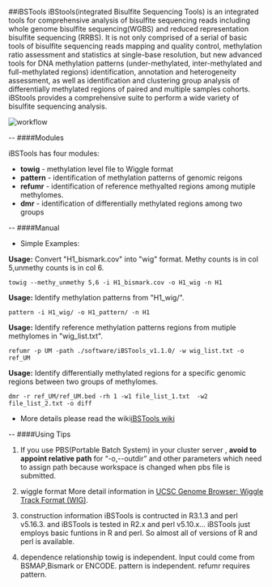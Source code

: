 
##iBSTools
iBStools(integrated Bisulfite Sequencing Tools) is an integrated tools for comprehensive analysis of bisulfite sequencing reads including whole genome bisulfite sequencing(WGBS) and reduced representation bisulfite sequencing (RRBS). It is not only comprised of a serial of basic tools of bisulfite sequencing reads mapping and quality control, methylation ratio assessment and statistics at single-base resolution, but new advanced tools for DNA methylation patterns (under-methylated, inter-methylated and full-methylated regions) identification, annotation and heterogeneity assessment, as well as identification and clustering group analysis of differentially methylated regions of paired and multiple samples cohorts. iBStools provides a comprehensive suite  to perform a wide  variety of bisulfite sequencing analysis.

![workflow](https://github.com/methylation/iBSTools/blob/master/imgs/workflow.png "foo")

--
####Modules

iBSTools has four modules:
* **towig** - methylation level file to Wiggle format
* **pattern** - identification of methylation patterns  of genomic reigons
* **refumr** - identification of reference methyalted regions among mutiple methylomes.
* **dmr** - identification of differentially methylated regions among two groups

--
####Manual

* Simple Examples:

__Usage:__ Convert "H1_bismark.cov" into "wig" format. Methy counts is in col 5,unmethy counts is in col 6.

	towig --methy_unmethy 5,6 -i H1_bismark.cov -o H1_wig -n H1

__Usage:__ Identify methylation patterns from "H1_wig/".

	pattern -i H1_wig/ -o H1_pattern/ -n H1

__Usage:__ Identify reference methylation patterns regions from mutiple methylomes in "wig_list.txt".

	refumr -p UM -path ./software/iBSTools_v1.1.0/ -w wig_list.txt -o ref_UM

__Usage:__ Identify differentially methylated regions for a specific genomic regions between two groups of methylomes.

	dmr -r ref_UM/ref_UM.bed -rh 1 -w1 file_list_1.txt  -w2 file_list_2.txt -o diff


* More details please read the wiki[iBSTools wiki](https://github.com/methylation/iBSTools/wiki)

--
####Using Tips

1. If you use PBS(Portable Batch System) in your cluster server , **avoid to appoint relative path** for “-o,--outdir” and other parameters which need to assign path because workspace is changed when pbs file is submitted. 

2. wiggle format
More detail information in [UCSC Genome Browser: Wiggle Track Format (WIG)](http://genome.ucsc.edu/goldenPath/help/wiggle.html).

3. construction information
iBSTools is contructed in R3.1.3 and perl v5.16.3. 
and iBSTools is tested in R2.x and perl v5.10.x... 
iBSTools just employs basic funtions in R and perl. So almost all of versions of R and perl is available.

4. dependence relationship
towig is independent. Input could come from BSMAP,Bismark or ENCODE.
pattern is independent. 
refumr requires pattern.
